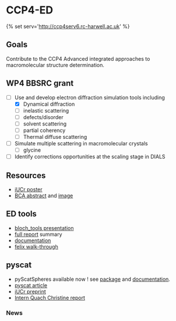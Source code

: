# CCP4-ED

{% set serv='http://ccp4serv6.rc-harwell.ac.uk' %}


## Goals
Contribute to the CCP4 Advanced integrated approaches to macromolecular structure determination.

## WP4 BBSRC grant
- [ ] Use and develop electron diffraction simulation tools including
    - [x] Dynamical diffraction
    - [ ] inelastic scattering
    - [ ] defects/disorder
    - [ ] solvent scattering
    - [ ] partial coherency
    - [ ] Thermal diffuse scattering
- [ ] Simulate multiple scattering in macromolecular crystals
    - [ ] glycine
- [ ] Identify corrections opportunities at the scaling stage in DIALS

## Resources
- [iUCr poster](/documents/iUCr2021/poster.pdf)
- [BCA abstract](/documents/BCA2022/abstract.txt) and [image](/documents/BCA2022/BCA_slide.jpg)

<!-- - [latest slides](/documents/presentations/2021-01-13.pdf) -->
<!-- - [main report](/documents/report/report.pdf) -->
<!-- - [iUCr abstract](/documents/iUCr2021/abstract.txt) -->

## ED tools
- [bloch_tools presentation](/documents/bloch_tools.mp4)
- [full report]({{serv}}:8010/report.html) summary
- [documentation]({{serv}}:8001)
- [felix walk-through](documents/felix)

<!-- - [tests report]({{serv}}:8010/report.html)
- [code coverage]({{serv}}:8011/index.html) -->

<!-- ### jupyter notebook
Login and run examples on [jupyter](http://badb.rc-harwell.ac.uk:8888/?token=d833dd4e672d23bf3075baf9f20ed960bc30df2d0270c095):

- multislice :
    - example_0.ipynb : A comprehensive tutorial on running a multislice simulation with the TEMSIM package.
    - Silicon : Some examples playing with the parameters of the multislice algorithm.
    - ireloh : TEMSIM simulation -->

## pyscat
- pyScatSpheres available now ! see [package](https://pypi.org/project/pyScatSpheres/) and [documentation](https://pyscatspheres.readthedocs.io/en/latest/).
- [pyscat article](/documents/articles/pyscat.pdf)
- [iUCr preprint](/documents/articles/iUCr_drevon2022.pdf)
- [Intern Quach Christine report](/documents/report_CQ_2021.pdf)

### News
